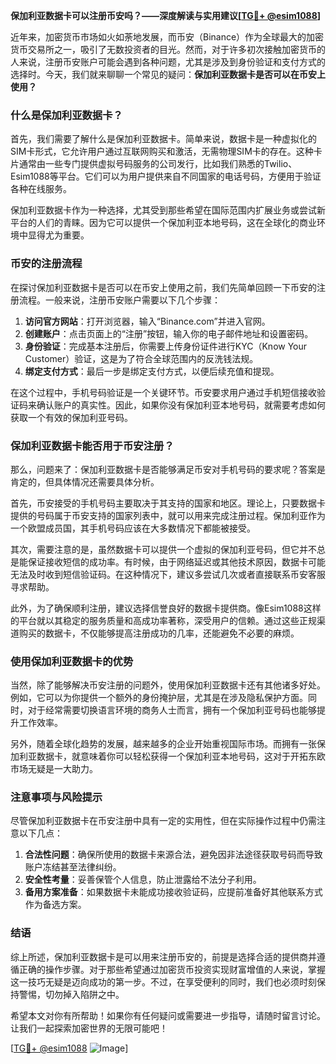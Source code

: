 **保加利亚数据卡可以注册币安吗？——深度解读与实用建议[[TG💪+ @esim1088](https://t.me/s/esim1088)]**

近年来，加密货币市场如火如荼地发展，而币安（Binance）作为全球最大的加密货币交易所之一，吸引了无数投资者的目光。然而，对于许多初次接触加密货币的人来说，注册币安账户可能会遇到各种问题，尤其是涉及到身份验证和支付方式的选择时。今天，我们就来聊聊一个常见的疑问：**保加利亚数据卡是否可以在币安上使用？**

### 什么是保加利亚数据卡？

首先，我们需要了解什么是保加利亚数据卡。简单来说，数据卡是一种虚拟化的SIM卡形式，它允许用户通过互联网购买和激活，无需物理SIM卡的存在。这种卡片通常由一些专门提供虚拟号码服务的公司发行，比如我们熟悉的Twilio、Esim1088等平台。它们可以为用户提供来自不同国家的电话号码，方便用于验证各种在线服务。

保加利亚数据卡作为一种选择，尤其受到那些希望在国际范围内扩展业务或尝试新平台的人们的青睐。因为它可以提供一个保加利亚本地号码，这在全球化的商业环境中显得尤为重要。

### 币安的注册流程

在探讨保加利亚数据卡是否可以在币安上使用之前，我们先简单回顾一下币安的注册流程。一般来说，注册币安账户需要以下几个步骤：

1. **访问官方网站**：打开浏览器，输入“Binance.com”并进入官网。
2. **创建账户**：点击页面上的“注册”按钮，输入你的电子邮件地址和设置密码。
3. **身份验证**：完成基本注册后，你需要上传身份证件进行KYC（Know Your Customer）验证，这是为了符合全球范围内的反洗钱法规。
4. **绑定支付方式**：最后一步是绑定支付方式，以便后续充值和提现。

在这个过程中，手机号码验证是一个关键环节。币安要求用户通过手机短信接收验证码来确认账户的真实性。因此，如果你没有保加利亚本地号码，就需要考虑如何获取一个有效的保加利亚号码。

### 保加利亚数据卡能否用于币安注册？

那么，问题来了：保加利亚数据卡是否能够满足币安对手机号码的要求呢？答案是肯定的，但具体情况还需要具体分析。

首先，币安接受的手机号码主要取决于其支持的国家和地区。理论上，只要数据卡提供的号码属于币安支持的国家列表中，就可以用来完成注册过程。保加利亚作为一个欧盟成员国，其手机号码应该在大多数情况下都能被接受。

其次，需要注意的是，虽然数据卡可以提供一个虚拟的保加利亚号码，但它并不总是能保证接收短信的成功率。有时候，由于网络延迟或其他技术原因，数据卡可能无法及时收到短信验证码。在这种情况下，建议多尝试几次或者直接联系币安客服寻求帮助。

此外，为了确保顺利注册，建议选择信誉良好的数据卡提供商。像Esim1088这样的平台就以其稳定的服务质量和高成功率著称，深受用户的信赖。通过这些正规渠道购买的数据卡，不仅能够提高注册成功的几率，还能避免不必要的麻烦。

### 使用保加利亚数据卡的优势

当然，除了能够解决币安注册的问题外，使用保加利亚数据卡还有其他诸多好处。例如，它可以为你提供一个额外的身份掩护层，尤其是在涉及隐私保护方面。同时，对于经常需要切换语言环境的商务人士而言，拥有一个保加利亚号码也能够提升工作效率。

另外，随着全球化趋势的发展，越来越多的企业开始重视国际市场。而拥有一张保加利亚数据卡，就意味着你可以轻松获得一个保加利亚本地号码，这对于开拓东欧市场无疑是一大助力。

### 注意事项与风险提示

尽管保加利亚数据卡在币安注册中具有一定的实用性，但在实际操作过程中仍需注意以下几点：

1. **合法性问题**：确保所使用的数据卡来源合法，避免因非法途径获取号码而导致账户冻结甚至法律纠纷。
2. **安全性考量**：妥善保管个人信息，防止泄露给不法分子利用。
3. **备用方案准备**：如果数据卡未能成功接收验证码，应提前准备好其他联系方式作为备选方案。

### 结语

综上所述，保加利亚数据卡是可以用来注册币安的，前提是选择合适的提供商并遵循正确的操作步骤。对于那些希望通过加密货币投资实现财富增值的人来说，掌握这一技巧无疑是迈向成功的第一步。不过，在享受便利的同时，我们也必须时刻保持警惕，切勿掉入陷阱之中。

希望本文对你有所帮助！如果你有任何疑问或需要进一步指导，请随时留言讨论。让我们一起探索加密世界的无限可能吧！

[[TG💪+ @esim1088](https://t.me/s/esim1088) ![Image](https://i.postimg.cc/4NQfJmqS/Snipaste-2025-05-13-00-14-12.png)]